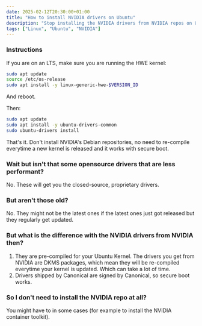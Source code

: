 ```yaml
---
date: 2025-02-12T20:30:00+01:00
title: "How to install NVIDIA drivers on Ubuntu"
description: "Stop installing the NVIDIA drivers from NVIDIA repos on Ubuntu"
tags: ["Linux", "Ubuntu", "NVIDIA"]
---
```


### Instructions

If you are on an LTS, make sure you are running the HWE kernel:

```bash
sudo apt update
source /etc/os-release
sudo apt install -y linux-generic-hwe-$VERSION_ID
```

And reboot.

Then:

```bash
sudo apt update
sudo apt install -y ubuntu-drivers-common
sudo ubuntu-drivers install
```

That's it. Don't install NVIDIA's Debian repositories, no need to re-compile everytime a new kernel is released and it works with secure boot.

### Wait but isn't that some opensource drivers that are less performant?

No. These will get you the closed-source, proprietary drivers.

### But aren't those old?

No. They might not be the latest ones if the latest ones just got released but they regularly get updated.

### But what is the difference with the NVIDIA drivers from NVIDIA then?

 1. They are pre-compiled for your Ubuntu Kernel. The drivers you get from NVIDIA are DKMS packages, which mean they will be re-compiled everytime your kernel is updated. Which can take a lot of time.
 2. Drivers shipped by Canonical are signed by Canonical, so secure boot works.

### So I don't need to install the NVIDIA repo at all?

You might have to in some cases (for example to install the NVIDIA container toolkit).
